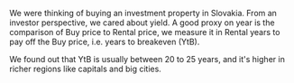 We were thinking of buying an investment property in Slovakia. 
From an investor perspective, we cared about yield.
A good proxy on year is the comparison of Buy price to Rental price, we measure it in Rental years to pay off the Buy price, i.e. years to breakeven (YtB).

We found out that YtB is usually between 20 to 25 years,
and it's higher in richer regions like capitals and big cities.
